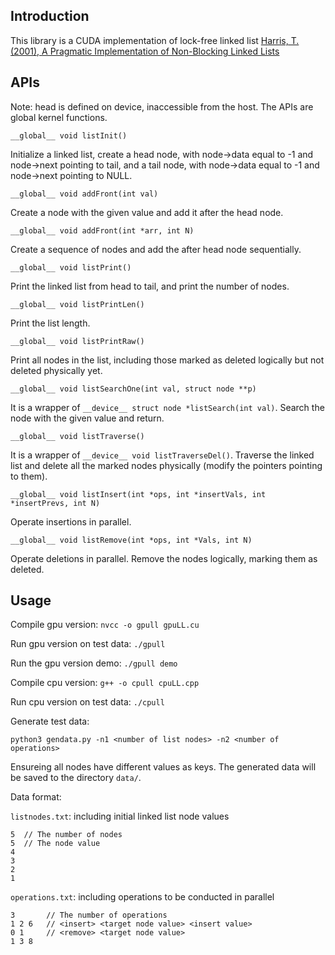 ## Introduction
This library is a CUDA implementation of lock-free linked list [Harris, T. (2001), A Pragmatic Implementation of Non-Blocking Linked Lists](https://www.cl.cam.ac.uk/research/srg/netos/papers/2001-caslists.pdf)


## APIs
Note: head is defined on device, inaccessible from the host. The APIs are global kernel functions.
```
__global__ void listInit()
```
Initialize a linked list, create a head node, with node->data equal to -1 and node->next pointing to tail, and a tail node, with node->data equal to -1 and node->next pointing to NULL.
```
__global__ void addFront(int val)
```
Create a node with the given value and add it after the head node.
```
__global__ void addFront(int *arr, int N)
```
Create a sequence of nodes and add the after head node sequentially.
```
__global__ void listPrint() 
```
Print the linked list from head to tail, and print the number of nodes.
```
__global__ void listPrintLen() 
```
Print the list length.
```
__global__ void listPrintRaw()
```
Print all nodes in the list, including those marked as deleted logically but not deleted physically yet.
```
__global__ void listSearchOne(int val, struct node **p)
```
It is a wrapper of  `__device__ struct node *listSearch(int val)`. Search the node with the given value and return.
```
__global__ void listTraverse()
```
It is a wrapper of `__device__ void listTraverseDel()`. Traverse the linked list and delete all the marked nodes physically (modify the pointers pointing to them). 
```
__global__ void listInsert(int *ops, int *insertVals, int *insertPrevs, int N)
```
Operate insertions in parallel.
```
__global__ void listRemove(int *ops, int *Vals, int N)
```
Operate deletions in parallel. Remove the nodes logically, marking them as deleted.

## Usage
Compile gpu version:
`nvcc -o gpull gpuLL.cu`

Run gpu version on test data:
`./gpull`

Run the gpu version demo:
`./gpull demo`

Compile cpu version:
`g++ -o cpull cpuLL.cpp`

Run cpu version on test data:
`./cpull`

Generate test data:
```
python3 gendata.py -n1 <number of list nodes> -n2 <number of operations>
```
Ensureing all nodes have different values as keys. The generated data will be saved to the directory `data/`. 

Data format:

`listnodes.txt`:  including initial linked list node values
```
5  // The number of nodes
5  // The node value
4
3
2
1
```

`operations.txt`: including operations to be conducted in parallel
```
3       // The number of operations
1 2 6   // <insert> <target node value> <insert value>
0 1     // <remove> <target node value>
1 3 8
```
